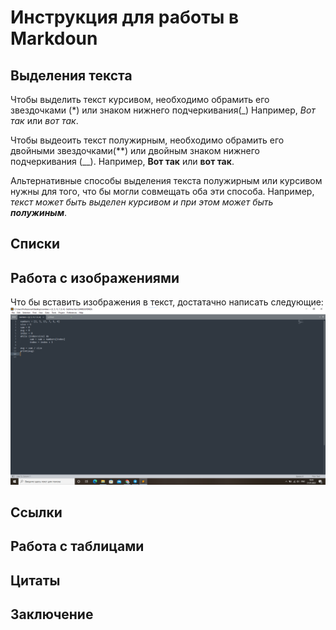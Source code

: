 # Инструкция для работы в Markdoun

## Выделения текста

Чтобы выделить текст курсивом, необходимо обрамить его звездочками (*) или знаком нижнего подчеркивания(_) Например, *Вот так* или _вот так_.

Чтобы выдеоить текст полужирным, необходимо обрамить его двойными звездочками(**) или двойным знаком нижнего подчеркивания (__). Например, **Вот так** или __вот так__.

Альтернативные способы выделения текста полужирным или курсивом нужны для того, что бы могли совмещать оба эти способа. Например, _текст может быть выделен курсивом и при этом может быть **полужиным**_.


## Списки

## Работа с изображениями

Что бы вставить изображения в текст, достатачно написать следующие: ![Привет. это картинка.](%D0%9A%D0%B0%D1%80%D1%82%D0%B8%D0%BD%D0%BA%D0%B0.png)

## Ссылки

## Работа с таблицами

## Цитаты

## Заключение

